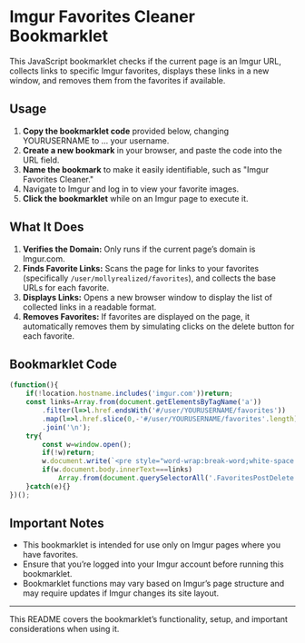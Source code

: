 Imgur Favorites Cleaner Bookmarklet
===================================

This JavaScript bookmarklet checks if the current page is an Imgur URL, collects links to specific Imgur favorites, displays these links in a new window, and removes them from the favorites if available.

Usage
-----

1.  **Copy the bookmarklet code** provided below, changing YOURUSERNAME to ... your username.
2.  **Create a new bookmark** in your browser, and paste the code into the URL field.
3.  **Name the bookmark** to make it easily identifiable, such as "Imgur Favorites Cleaner."
4.  Navigate to Imgur and log in to view your favorite images.
5.  **Click the bookmarklet** while on an Imgur page to execute it.

What It Does
------------

1.  **Verifies the Domain:** Only runs if the current page’s domain is Imgur.com.
2.  **Finds Favorite Links:** Scans the page for links to your favorites (specifically `/user/mollyrealized/favorites`), and collects the base URLs for each favorite.
3.  **Displays Links:** Opens a new browser window to display the list of collected links in a readable format.
4.  **Removes Favorites:** If favorites are displayed on the page, it automatically removes them by simulating clicks on the delete button for each favorite.

Bookmarklet Code
----------------

```javascript
(function(){
    if(!location.hostname.includes('imgur.com'))return;
    const links=Array.from(document.getElementsByTagName('a'))
        .filter(l=>l.href.endsWith('#/user/YOURUSERNAME/favorites'))
        .map(l=>l.href.slice(0,-'#/user/YOURUSERNAME/favorites'.length))
        .join('\n');
    try{
        const w=window.open();
        if(!w)return;
        w.document.write(`<pre style="word-wrap:break-word;white-space:pre-wrap">${links}</pre>`);
        if(w.document.body.innerText===links)
            Array.from(document.querySelectorAll('.FavoritesPostDelete')).forEach(x=>x.click());
    }catch(e){}
})();
```

Important Notes
---------------

*   This bookmarklet is intended for use only on Imgur pages where you have favorites.
*   Ensure that you’re logged into your Imgur account before running this bookmarklet.
*   Bookmarklet functions may vary based on Imgur’s page structure and may require updates if Imgur changes its site layout.

* * *

This README covers the bookmarklet’s functionality, setup, and important considerations when using it.
